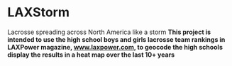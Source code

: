 # LAXStorm
Lacrosse spreading across North America like a storm
**This project is intended to use the high school boys and girls lacrosse team rankings in  
LAXPower magazine, www.laxpower.com, to geocode the high schools display the results
in a heat map over the last 10+ years**  
